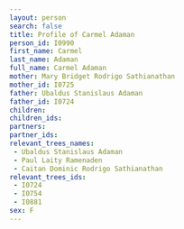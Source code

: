 ```yaml
---
layout: person
search: false
title: Profile of Carmel Adaman
person_id: I0990
first_name: Carmel
last_name: Adaman
full_name: Carmel Adaman
mother: Mary Bridget Rodrigo Sathianathan
mother_id: I0725
father: Ubaldus Stanislaus Adaman
father_id: I0724
children:
children_ids:
partners:
partner_ids:
relevant_trees_names:
 - Ubaldus Stanislaus Adaman
 - Paul Laity Ramenaden
 - Caitan Dominic Rodrigo Sathianathan
relevant_trees_ids:
 - I0724
 - I0754
 - I0881
sex: F
---
```


